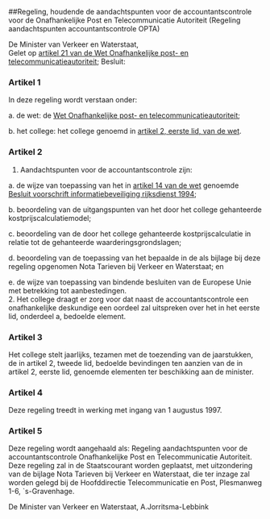 <meta http-equiv='Content-Type' content='text/html; charset=utf-8' />

##Regeling, houdende de aandachtspunten voor de accountantscontrole voor de Onafhankelijke Post en Telecommunicatie Autoriteit (Regeling aandachtspunten accountantscontrole OPTA)

De Minister van Verkeer en Waterstaat,  
Gelet op [artikel 21 van de Wet Onafhankelijke post- en telecommunicatieautoriteit](../../../../../../wet/wet/onafhankelijke/post-/en/telecommunicatieautoriteit/BWBR0008807/README.md);
Besluit:    

### Artikel  1  

In deze regeling wordt verstaan onder: 

a. de wet: de [Wet Onafhankelijke post- en telecommunicatieautoriteit](../../../../../../wet/wet/onafhankelijke/post-/en/telecommunicatieautoriteit/BWBR0008807/README.md);  

b. het college: het college genoemd in [artikel 2, eerste lid, van de wet](../../../../../../wet/wet/onafhankelijke/post-/en/telecommunicatieautoriteit/BWBR0008807/README.md).    

### Artikel  2  

1.  Aandachtspunten voor de accountantscontrole zijn: 

a. de wijze van toepassing van het in [artikel 14 van de wet](../../../../../../wet/wet/onafhankelijke/post-/en/telecommunicatieautoriteit/BWBR0008807/README.md) genoemde [Besluit voorschrift informatiebeveiliging rijksdienst 1994](../../../../../../ministeriele-regeling/besluit/voorschrift/informatiebeveiliging/rijksdienst/1994/BWBR0006836/README.md);  

b. beoordeling van de uitgangspunten van het door het college gehanteerde kostprijscalculatiemodel;  

c. beoordeling van de door het college gehanteerde kostprijscalculatie in relatie tot de gehanteerde waarderingsgrondslagen;  

d. beoordeling van de toepassing van het bepaalde in de als bijlage bij deze regeling opgenomen Nota Tarieven bij Verkeer en Waterstaat; en  

e. de wijze van toepassing van bindende besluiten van de Europese Unie met betrekking tot aanbestedingen.     
2.  Het college draagt er zorg voor dat naast de accountantscontrole een onafhankelijke deskundige een oordeel zal uitspreken over het in het eerste lid, onderdeel a, bedoelde element.   

### Artikel  3  

Het college stelt jaarlijks, tezamen met de toezending van de jaarstukken, de in artikel 2, tweede lid, bedoelde bevindingen ten aanzien van de in artikel 2, eerste lid, genoemde elementen ter beschikking aan de minister.  

### Artikel  4  

Deze regeling treedt in werking met ingang van 1 augustus 1997.  

### Artikel  5  

Deze regeling wordt aangehaald als: Regeling aandachtspunten voor de accountantscontrole Onafhankelijke Post en Telecommunicatie Autoriteit.  
Deze regeling zal in de Staatscourant worden geplaatst, met uitzondering van de bijlage Nota Tarieven bij Verkeer en Waterstaat, die ter inzage zal worden gelegd bij de Hoofddirectie Telecommunicatie en Post, Plesmanweg 1-6, `s-Gravenhage.   

De 
Minister van Verkeer en Waterstaat, 
A.Jorritsma-Lebbink    
